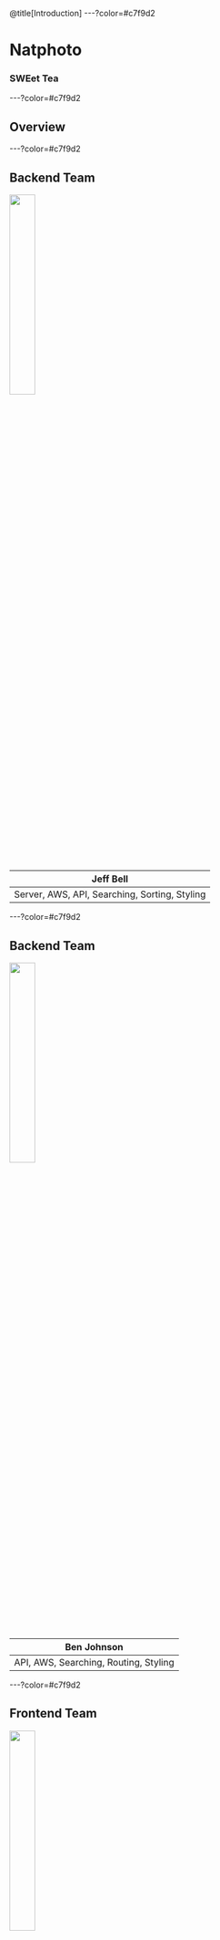 @title[Introduction]
---?color=#c7f9d2
# Natphoto

### SWEet Tea
---?color=#c7f9d2

## Overview
---?color=#c7f9d2
## Backend Team
<img width = 30% src="./frontend/src/static/photos/jeff.png">

| Jeff Bell |
| -------- |
| Server, AWS, API, Searching, Sorting, Styling |

---?color=#c7f9d2
## Backend Team
<img width = 30% src="./frontend/src/static/photos/ben.png">

| Ben Johnson |
| -------- |
| API, AWS, Searching, Routing, Styling |

---?color=#c7f9d2

## Frontend Team
<img width = 30% src="./frontend/src/static/photos/tony.png">

| Tony DeNapoli |
| -------- |
| Sorting, Filtering, Design, React, Styling |

---?color=#c7f9d2

## Frontend Team
<img width = 30% src="./frontend/src/static/photos/dayanny.png">

| Dayanny Caballero |
| -------- |
| Sorting, Filtering, Design, React, Styling |

---?color=#c7f9d2

## Frontend Team
<img width = 30% src="./frontend/src/static/photos/bri.png">

| Bri Vargas |
| -------- |
| Sorting, Filtering, Design, React, Styling |

---?color=#c7f9d2

## Natphoto.me API

---?color=#c7f9d2

| Camera | Photo | Park |
| -------- | -------- | -------- |
| All cameras | All photos | All parks |
| Detail | Detail | Detail |
| By park | By park or camera | By camera |

---?color=#c7f9d2

### Usage Examples

Get a list of all parks that are shot by a particular camera
```
http://api.natphoto.me/parks?camera=<camera name>
```

Get the details for a specific photo
```
http://api.natphoto.me/photos/123
```

Get a list of all photos taken in Yellowstone with the Canon EOS 5D Mark III
```
http://api.natphoto.me/photos?park=Yellowstone%20National%20Park&camera=Canon%20EOS%205D%20Mark%20III
```

---?color=#c7f9d2

## All

Retrieve data from the `api.natphoto.me/all` endpoint in our API.
```
http://api.natphoto.me/all
```

---?color=#c7f9d2
## How we made the frontend
- Create-react-app
- React-router
- React-strap Rows and Cols
- Components
- npm
---?color=#c7f9d2

```bash
├── frontend
│   ├── src
│   │   ├── components
│   │   │   ├── About.js
│   │   │   ├── CameraDetailPage.js
│   │   │   ├── CameraGrid.js
│   │   │   ├── Carousel.js
│   │   │   ...
│   │   └── stylesheets
│   │   │   ├── About.css
│   │   │   ├── CameraDetailPage.css
│   │   │   ├── CameraGrid.css
│   │   │   ├── Carousel.css
│   │   │   ...

```
---?color=#c7f9d2
## Things that went well...
- Meeting bi-weekly requirements |
- Postman |
- Getting feedback from other teams |
- Keeping consistent coding style |
- Breaking down code into components |
- Pair programming |
---?color=#c7f9d2

## Things that didn't go well...
- We could have used more branches |
- Bri's commits :( |
- Could not get multi-select dropdowns for filtering |
- AWS charges |
- Mocha testing |
---?color=#c7f9d2

## What we learned
- React
- Filtering on the frontend
- Fetching
- How to use AWS
- Dockerized server
---?color=#c7f9d2

## Things that puzzle us
- Differences in browsers (Safari, Firefox) |
- More professional styling and features |
---?color=#c7f9d2

### TacoBoutAustin
---?color=#c7f9d2

## Did well
- Taco theme
  - Ratings
  - Loading
  - Logo
- Visually pleasing
- Seperate tabs for searching different models
- Concept
- Filtering
---?color=#c7f9d2

## Could do better
- "Rating of at least"
- Unclear what the user is filtering by
- Inconsistent font sizing across site
---?color=#c7f9d2

## Learned
Grid Cards
PUT IMAGES
---?color=#c7f9d2
## Puzzles us
- Not using fetch to hit API
- XML fetches
---?color=#c7f9d2
## Visualization
---?color=#c7f9d2
## Template Features

- Code Presenting |
- Repo Source, Static Blocks, GIST |
- Custom CSS Styling |
- Slideshow Background Images |
- Background Image Scaling |
- Custom Logo, TOC, and Footnotes |

---?code=sample/go/server.go&lang=golang&title=Golang File

@[1,3-6](Present code found within any repo source file.)
@[8-18](Without ever leaving your slideshow.)
@[19-28](Using GitPitch code-presenting with (optional) annotations.)

---?color=#96d9a4

@title[JavaScript Block]

<p><span class="slide-title">JavaScript Block</span></p>

```javascript
// Include http module.
var http = require("http");

// Create the server. Function passed as parameter
// is called on every request made.
http.createServer(function (request, response) {
  // Attach listener on end event.  This event is
  // called when client sent, awaiting response.
  request.on("end", function () {
    // Write headers to the response.
    // HTTP 200 status, Content-Type text/plain.
    response.writeHead(200, {
      'Content-Type': 'text/plain'
    });
    // Send data and end response.
    response.end('Hello HTTP!');
  });

// Listen on the 8080 port.
}).listen(8080);
```

@[1,2](You can present code inlined within your slide markdown too.)
@[9-17](Displayed using code-syntax highlighting just like your IDE.)
@[19-20](Again, all of this without ever leaving your slideshow.)

---?gist=onetapbeyond/494e0fecaf0d6a2aa2acadfb8eb9d6e8&lang=scala&title=Scala GIST

@[23](You can even present code found within any GitHub GIST.)
@[41-53](GIST source code is beautifully rendered on any slide.)
@[57-62](And code-presenting works seamlessly for GIST too, both online and offline.)

---?image=assets/image/snowscape.jpg&size=auto 80%&color=#96d9a4

<!-- Sample slide background image scaling and custom color fill -->

---?color=#96d9a4

## Template Help

- [Code Presenting](https://github.com/gitpitch/gitpitch/wiki/Code-Presenting)
  + [Repo Source](https://github.com/gitpitch/gitpitch/wiki/Code-Delimiter-Slides), [Static Blocks](https://github.com/gitpitch/gitpitch/wiki/Code-Slides), [GIST](https://github.com/gitpitch/gitpitch/wiki/GIST-Slides)
- [Custom CSS Styling](https://github.com/gitpitch/gitpitch/wiki/Slideshow-Custom-CSS)
- [Slideshow Background Images](https://github.com/gitpitch/gitpitch/wiki/Background-Setting)
- [Background Image Scaling](https://github.com/gitpitch/gitpitch/wiki/Image-Slides#scaling)
- [Custom Logo](https://github.com/gitpitch/gitpitch/wiki/Logo-Setting), [TOC](https://github.com/gitpitch/gitpitch/wiki/Table-of-Contents), and [Footnotes](https://github.com/gitpitch/gitpitch/wiki/Footnote-Setting)

---?color=#96d9a4

## GitPitch Pro Features

<br>
<div class="left">
    <i class="fa fa-user-secret fa-5x" aria-hidden="true"> </i><br>
    <a href="https://gitpitch.com/pro-features" class="pro-link">
    More details here.</a>
</div>
<div class="right">
    <ul>
        <li>Private Repos</li>
        <li>Private URLs</li>
        <li>Password-Protection</li>
        <li>Image Opacity</li>
        <li>SVG Image Support</li>
    </ul>
</div>

---?color=#96d9a4

### Questions?

<br>

@fa[twitter gp-contact](@gitpitch)

@fa[github gp-contact](gitpitch)

@fa[medium gp-contact](@gitpitch)

---?image=assets/image/gitpitch-audience.jpg

@title[Download this Template!]

### <span class="white">Get your presentation started!</span>
### [Download this template @fa[external-link gp-download]](https://gitpitch.com/template/download/envelope)
